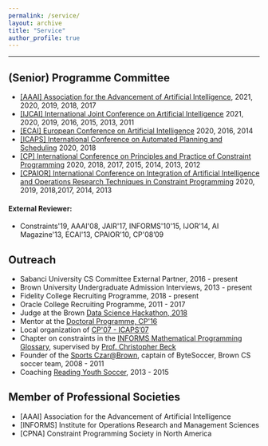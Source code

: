 ```yaml
---
permalink: /service/
layout: archive
title: "Service"
author_profile: true
---
```


---

## (Senior) Programme Committee

- [[AAAI] Association for the Advancement of Artificial Intelligence](https://www.aaai.org/), 2021, 2020, 2019, 2018, 2017
- [[IJCAI] International Joint Conference on Artificial Intelligence](http://ijcai.org/) 2021, 2020, 2019, 2016, 2015, 2013, 2011
- [[ECAI] European Conference on Artificial Intelligence](http://www.ecai2014.org/) 2020, 2016, 2014
- [[ICAPS] International Conference on Automated Planning and Scheduling](http://icaps18.icaps-conference.org/coplas/) 2020, 2018
- [[CP] International Conference on Principles and Practice of Constraint Programming](http://cp2013.a4cp.org/) 2020, 2018, 2017, 2015, 2014, 2013, 2012
- [[CPAIOR] International Conference on Integration of Artificial Intelligence and Operations Research Techniques in Constraint Programming](http://4c.ucc.ie/cpaior2014//) 2020, 2019, 2018,2017, 2014, 2013

#### External Reviewer: 

- Constraints'19, AAAI'08, JAIR'17, INFORMS'10'15, IJOR'14, AI Magazine'13, ECAI'13, CPAIOR'10, CP'08’09 

## Outreach

- Sabanci University CS Committee External Partner, 2016 - present
- Brown University Undergraduate Admission Interviews, 2013 - present
- Fidelity College Recruiting Programme, 2018 - present
- Oracle College Recruiting Programme, 2011 - 2017
- Judge at the Brown [Data Science Hackathon, 2018](https://browndatathon.devpost.com/) 
- Mentor at the [Doctoral Programme, CP'16](http://cp2016.a4cp.org/dates/doctoral.html)
- Local organization of [CP'07 - ICAPS’07](https://archive.a4cp.org/cp2007/Welcome.html)
- Chapter on constraints in the [INFORMS Mathematical Programming Glossary](https://glossary.informs.org/ver2/mpgwiki/index.php?title=Category:Constraint_Programming), supervised by [Prof. Christopher Beck](http://tidel.mie.utoronto.ca/beck.php)
- Founder of the [Sports Czar@Brown](http://cs.brown.edu/grad/misc/jobs/jobs.html#sport), captain of ByteSoccer, Brown CS soccer team, 2008 - 2011
- Coaching [Reading Youth Soccer](https://www.sportsmanager.us/readingyouthsoccer.htm), 2013 - 2015

## Member of Professional Societies

* [AAAI] Association for the Advancement of Artificial Intelligence
* [INFORMS] Institute for Operations Research and Management Sciences
* [CPNA] Constraint Programming Society in North America
